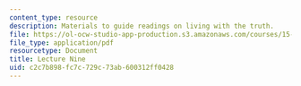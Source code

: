 ```yaml
---
content_type: resource
description: Materials to guide readings on living with the truth.
file: https://ol-ocw-studio-app-production.s3.amazonaws.com/courses/15-269b-literature-ethics-and-authority-fall-2002/c2c7b898fc7c729c73ab600312ff0428_lecture9.pdf
file_type: application/pdf
resourcetype: Document
title: Lecture Nine
uid: c2c7b898-fc7c-729c-73ab-600312ff0428
---
```

